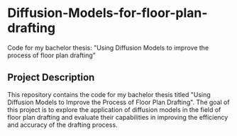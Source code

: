 # Diffusion-Models-for-floor-plan-drafting
Code for my bachelor thesis: "Using Diffusion Models to improve the process of floor plan drafting”
## Project Description

This repository contains the code for my bachelor thesis titled "Using Diffusion Models to Improve the Process of Floor Plan Drafting". The goal of this project is to explore the application of diffusion models in the field of floor plan drafting and evaluate their capabilities in improving the efficiency and accuracy of the drafting process.


